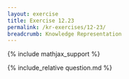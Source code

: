 ```yaml
---
layout: exercise
title: Exercise 12.23
permalink: /kr-exercises/12-23/
breadcrumb: Knowledge Representation
---
```


{% include mathjax_support %}

<div><i class="arrow-up" data-chapter="kr-exercises" data-exercise="ex_23" data-rating="0"></i></div>
{% include_relative question.md %}
